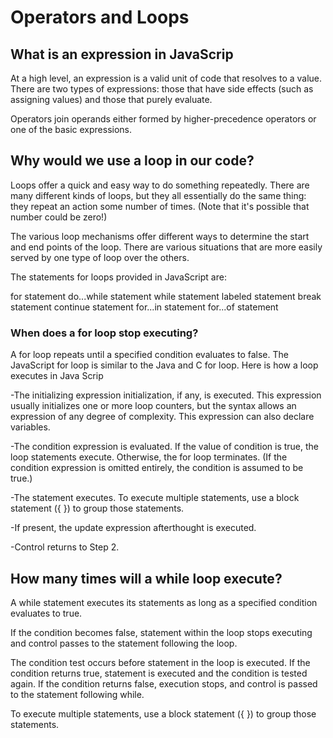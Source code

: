 # Operators and Loops

## What is an expression in JavaScrip

At a high level, an expression is a valid unit of code that resolves to a value. There are two types of expressions: those that have side effects (such as assigning values) and those that purely evaluate.

Operators join operands either formed by higher-precedence operators or one of the basic expressions.

## Why would we use a loop in our code?

Loops offer a quick and easy way to do something repeatedly.
There are many different kinds of loops, but they all essentially do the same thing: they repeat an action some number of times. (Note that it's possible that number could be zero!)

The various loop mechanisms offer different ways to determine the start and end points of the loop. There are various situations that are more easily served by one type of loop over the others.

The statements for loops provided in JavaScript are:

for statement
do...while statement
while statement
labeled statement
break statement
continue statement
for...in statement
for...of statement

### When does a for loop stop executing?

A for loop repeats until a specified condition evaluates to false. The JavaScript for loop is similar to the Java and C for loop.
Here is how a loop executes in Java Scrip

-The initializing expression initialization, if any, is executed. This expression usually initializes one or more loop counters, but the syntax allows an expression of any degree of complexity. This expression can also declare variables.

-The condition expression is evaluated. If the value of condition is true, the loop statements execute. Otherwise, the for loop terminates. (If the condition expression is omitted entirely, the condition is assumed to be true.)

-The statement executes. To execute multiple statements, use a block statement ({ }) to group those statements.

-If present, the update expression afterthought is executed.

-Control returns to Step 2.

## How many times will a while loop execute?

A while statement executes its statements as long as a specified condition evaluates to true.

If the condition becomes false, statement within the loop stops executing and control passes to the statement following the loop.

The condition test occurs before statement in the loop is executed. If the condition returns true, statement is executed and the condition is tested again. If the condition returns false, execution stops, and control is passed to the statement following while.

To execute multiple statements, use a block statement ({ }) to group those statements.
